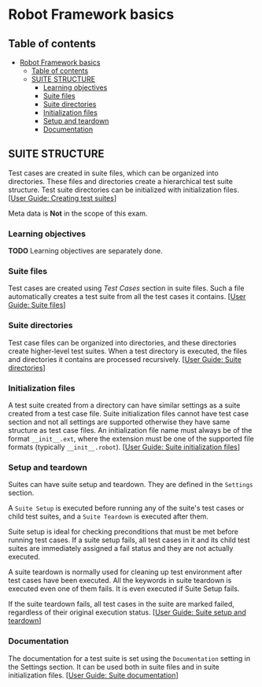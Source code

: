 # Robot Framework basics

## Table of contents
<!-- This table of contents is created with vscode 'Markdown All in One' plugin automatically. -->
- [Robot Framework basics](#robot-framework-basics)
  - [Table of contents](#table-of-contents)
  - [SUITE STRUCTURE](#suite-structure)
    - [Learning objectives](#learning-objectives)
    - [Suite files](#suite-files)
    - [Suite directories](#suite-directories)
    - [Initialization files](#initialization-files)
    - [Setup and teardown](#setup-and-teardown)
    - [Documentation](#documentation)

## SUITE STRUCTURE

Test cases are created in suite files, which can be organized into directories. These files and directories create a hierarchical test suite structure. Test suite directories can be initialized with initialization files. [[User Guide: Creating test suites][UG Creating test suites]]

Meta data is **Not** in the scope of this exam.

### Learning objectives

**TODO** Learning objectives are separately done.

### Suite files

Test cases are created using _Test Cases_ section in suite files. Such a file automatically creates a test suite from all the test cases it contains. [[User Guide: Suite files][UG Suite files]]

### Suite directories

Test case files can be organized into directories, and these directories create higher-level test suites. When a test directory is executed, the files and directories it contains are processed recursively. [[User Guide: Suite directories][UG Suite directories]]

### Initialization files

A test suite created from a directory can have similar settings as a suite created from a test case file. Suite initialization files cannot have test case section and not all settings are supported otherwise they have same structure as test case files. An initialization file name must always be of the format `__init__.ext`, where the extension must be one of the supported file formats (typically `__init__.robot`). [[User Guide: Suite initialization files][UG Suite initialization files]]

### Setup and teardown

Suites can have suite setup and teardown. They are defined in the `Settings` section.  

A `Suite Setup` is executed before running any of the suite's test cases or child test suites, and a `Suite Teardown` is executed after them.  

Suite setup is ideal for checking preconditions that must be met before running test cases. If a suite setup fails, all test cases in it and its child test suites are immediately assigned a fail status and they are not actually executed.  

A suite teardown is normally used for cleaning up test environment after test cases have been executed. All the keywords in suite teardown is executed even one of them fails. It is even executed if Suite Setup fails.  

If the suite teardown fails, all test cases in the suite are marked failed, regardless of their original execution status. [[User Guide: Suite setup and teardown][UG Suite setup and teardown]]

### Documentation

The documentation for a test suite is set using the `Documentation` setting in the Settings section. It can be used both in suite files and in suite initialization files. [[User Guide: Suite documentation][UG Suite documentation]] 

<!-- REFERENCES -->
[UG Creating test suites]: https://robotframework.org/robotframework/latest/RobotFrameworkUserGuide.html#creating-test-suites
[UG Suite files]: https://robotframework.org/robotframework/latest/RobotFrameworkUserGuide.html#suite-files
[UG Suite directories]: https://robotframework.org/robotframework/latest/RobotFrameworkUserGuide.html#suite-directories
[UG Suite initialization files]: https://robotframework.org/robotframework/latest/RobotFrameworkUserGuide.html#suite-initialization-files
[UG Suite setup and teardown]: https://robotframework.org/robotframework/latest/RobotFrameworkUserGuide.html#suite-setup-and-teardown
[UG Suite documentation]: https://robotframework.org/robotframework/latest/RobotFrameworkUserGuide.html#suite-documentation
